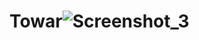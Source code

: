 # Towar![Screenshot_3](https://user-images.githubusercontent.com/104597631/165848667-1f87339e-494e-4002-a185-0b0ce432b58b.jpg)
